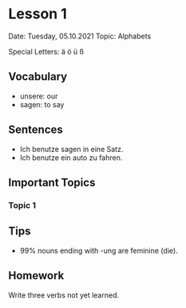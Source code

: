 # Lesson 1

Date: Tuesday, 05.10.2021
Topic: Alphabets

Special Letters: ä ö ü ß

## Vocabulary

- unsere: our
- sagen: to say

## Sentences

- Ich benutze sagen in eine Satz.
- Ich benutze ein auto zu fahren.

## Important Topics

### Topic 1

## Tips

- 99% nouns ending with -ung are feminine (die).

## Homework

Write three verbs not yet learned.
